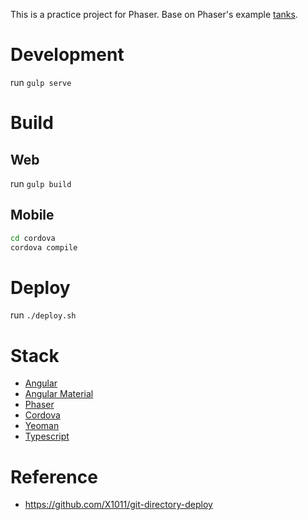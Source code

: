
This is a practice project for Phaser. 
Base on Phaser's example [tanks](http://phaser.io/examples/v2/games/tanks).

# Development

run `gulp serve`

# Build

## Web
run `gulp build`

## Mobile

``` bash
cd cordova
cordova compile
```

# Deploy

run `./deploy.sh`

# Stack

* [Angular](https://angularjs.org/)
* [Angular Material](https://material.angularjs.org)
* [Phaser](http://phaser.io/)
* [Cordova](https://cordova.apache.org/)
* [Yeoman](http://yeoman.io/)
* [Typescript](http://www.typescriptlang.org/)

# Reference

* https://github.com/X1011/git-directory-deploy

